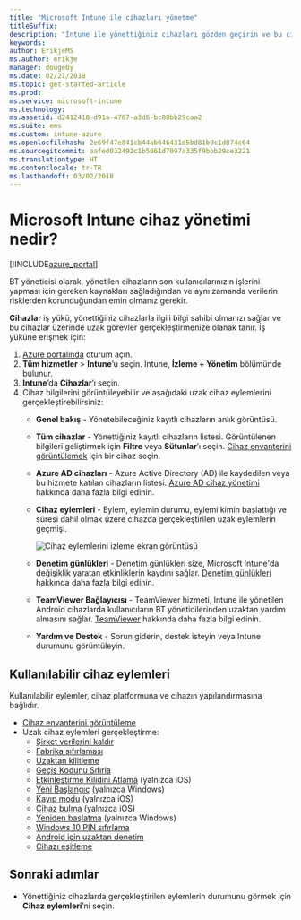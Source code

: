 ```yaml
---
title: "Microsoft Intune ile cihazları yönetme"
titleSuffix: 
description: "Intune ile yönettiğiniz cihazları gözden geçirin ve bu cihazlar üzerinde çeşitli işlemler yapın."
keywords: 
author: ErikjeMS
ms.author: erikje
manager: dougeby
ms.date: 02/21/2018
ms.topic: get-started-article
ms.prod: 
ms.service: microsoft-intune
ms.technology: 
ms.assetid: d2412418-d91a-4767-a3d6-bc88bb29caa2
ms.suite: ems
ms.custom: intune-azure
ms.openlocfilehash: 2e69f47e841cb44ab646431d5bd81b9c1d874c64
ms.sourcegitcommit: aafed032492c1b5861d7097a335f9bbb29ce3221
ms.translationtype: HT
ms.contentlocale: tr-TR
ms.lasthandoff: 03/02/2018
---
```

# <a name="what-is-microsoft-intune-device-management"></a>Microsoft Intune cihaz yönetimi nedir?


[!INCLUDE[azure_portal](./includes/azure_portal.md)]

BT yöneticisi olarak, yönetilen cihazların son kullanıcılarınızın işlerini yapması için gereken kaynakları sağladığından ve aynı zamanda verilerin risklerden korunduğundan emin olmanız gerekir.

**Cihazlar** iş yükü, yönettiğiniz cihazlarla ilgili bilgi sahibi olmanızı sağlar ve bu cihazlar üzerinde uzak görevler gerçekleştirmenize olanak tanır. İş yüküne erişmek için:

1. [Azure portalında](https://portal.azure.com) oturum açın.
2. **Tüm hizmetler** > **Intune**’u seçin. Intune, **İzleme + Yönetim** bölümünde bulunur.
3. **Intune**’da **Cihazlar**’ı seçin.
4. Cihaz bilgilerini görüntüleyebilir ve aşağıdaki uzak cihaz eylemlerini gerçekleştirebilirsiniz:
    - **Genel bakış** - Yönetebileceğiniz kayıtlı cihazların anlık görüntüsü.
    - **Tüm cihazlar** - Yönettiğiniz kayıtlı cihazların listesi. Görüntülenen bilgileri geliştirmek için **Filtre** veya **Sütunlar**’ı seçin. [Cihaz envanterini görüntülemek](device-inventory.md) için bir cihaz seçin.
    - **Azure AD cihazları** - Azure Active Directory (AD) ile kaydedilen veya bu hizmete katılan cihazların listesi. [Azure AD cihaz yönetimi](https://docs.microsoft.com/azure/active-directory/device-management-introduction) hakkında daha fazla bilgi edinin.
    - **Cihaz eylemleri** - Eylem, eylemin durumu, eylemi kimin başlattığı ve süresi dahil olmak üzere cihazda gerçekleştirilen uzak eylemlerin geçmişi.

        ![Cihaz eylemlerini izleme ekran görüntüsü](./media/monitor-device-actions.png)

    - **Denetim günlükleri** - Denetim günlükleri size, Microsoft Intune'da değişiklik yaratan etkinliklerin kaydını sağlar. [Denetim günlükleri](monitor-audit-logs.md) hakkında daha fazla bilgi edinin.
    - **TeamViewer Bağlayıcısı** - TeamViewer hizmeti, Intune ile yönetilen Android cihazlarda kullanıcıların BT yöneticilerinden uzaktan yardım almasını sağlar. [TeamViewer](device-profile-android-teamviewer.md) hakkında daha fazla bilgi edinin.
    - **Yardım ve Destek** - Sorun giderin, destek isteyin veya Intune durumunu görüntüleyin.  
    
## <a name="available-device-actions"></a>Kullanılabilir cihaz eylemleri
Kullanılabilir eylemler, cihaz platformuna ve cihazın yapılandırmasına bağlıdır.

- [Cihaz envanterini görüntüleme](device-inventory.md)
- Uzak cihaz eylemleri gerçekleştirme:
    - [Şirket verilerini kaldır](devices-wipe.md#remove-company-data)
    - [Fabrika sıfırlaması](devices-wipe.md#factory-reset)
    - [Uzaktan kilitleme](device-remote-lock.md)
    - [Geçiş Kodunu Sıfırla](device-passcode-reset.md)
    - [Etkinleştirme Kilidini Atlama](device-activation-lock-bypass.md) (yalnızca iOS)
    - [Yeni Başlangıç](device-fresh-start.md) (yalnızca Windows)
    - [Kayıp modu](device-lost-mode.md) (yalnızca iOS)
    - [Cihaz bulma](device-locate.md) (yalnızca iOS)
    - [Yeniden başlatma](device-restart.md) (yalnızca Windows)
    - [Windows 10 PIN sıfırlama](device-windows-pin-reset.md)
    - [Android için uzaktan denetim](device-profile-android-teamviewer.md)
    - [Cihazı eşitleme](device-sync.md)


## <a name="next-steps"></a>Sonraki adımlar

- Yönettiğiniz cihazlarda gerçekleştirilen eylemlerin durumunu görmek için **Cihaz eylemleri**’ni seçin.
